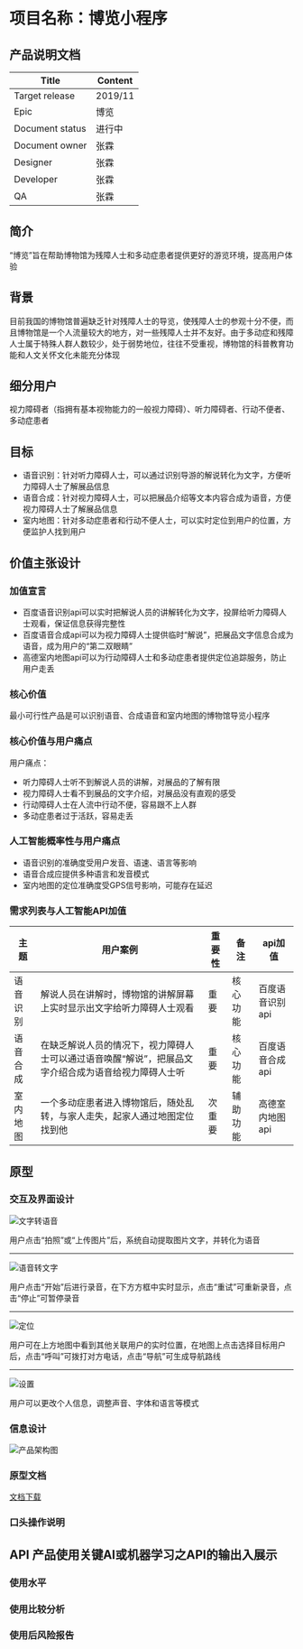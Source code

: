 # 项目名称：博览小程序
## 产品说明文档

|  Title   |   Content  |
| --- | --- |
| Target release    |  2019/11   |
|  Epic   |  博览   |
|  Document status   |  进行中   |
|  Document owner   |  张霖   |
|  Designer   |  张霖   |
|  Developer   |  张霖   |
|  QA   |   张霖  |

## 简介
“博览”旨在帮助博物馆为残障人士和多动症患者提供更好的游览环境，提高用户体验

## 背景
目前我国的博物馆普遍缺乏针对残障人士的导览，使残障人士的参观十分不便，而且博物馆是一个人流量较大的地方，对一些残障人士并不友好。由于多动症和残障人士属于特殊人群人数较少，处于弱势地位，往往不受重视，博物馆的科普教育功能和人文关怀文化未能充分体现

## 细分用户
视力障碍者（指拥有基本视物能力的一般视力障碍）、听力障碍者、行动不便者、多动症患者

## 目标
- 语音识别：针对听力障碍人士，可以通过识别导游的解说转化为文字，方便听力障碍人士了解展品信息
- 语音合成：针对视力障碍人士，可以把展品介绍等文本内容合成为语音，方便视力障碍人士了解展品信息
- 室内地图：针对多动症患者和行动不便人士，可以实时定位到用户的位置，方便监护人找到用户

## 价值主张设计
### 加值宣言
- 百度语音识别api可以实时把解说人员的讲解转化为文字，投屏给听力障碍人士观看，保证信息获得完整性
- 百度语音合成api可以为视力障碍人士提供临时“解说”，把展品文字信息合成为语音，成为用户的“第二双眼睛”
- 高德室内地图api可以为行动障碍人士和多动症患者提供定位追踪服务，防止用户走丢

### 核心价值
最小可行性产品是可以识别语音、合成语音和室内地图的博物馆导览小程序

### 核心价值与用户痛点
用户痛点：
- 听力障碍人士听不到解说人员的讲解，对展品的了解有限
- 视力障碍人士看不到展品的文字介绍，对展品没有直观的感受
- 行动障碍人士在人流中行动不便，容易跟不上人群
- 多动症患者过于活跃，容易走丢

### 人工智能概率性与用户痛点
- 语音识别的准确度受用户发音、语速、语言等影响
- 语音合成应提供多种语言和发音模式
- 室内地图的定位准确度受GPS信号影响，可能存在延迟

### 需求列表与人工智能API加值
|  主题   |  用户案例   |  重要性   |  备注   |  api加值   |
| --- | --- | --- | --- | --- |
|  语音识别   |  解说人员在讲解时，博物馆的讲解屏幕上实时显示出文字给听力障碍人士观看 |  重要   |  核心功能   |  百度语音识别api   |
|  语音合成   |  在缺乏解说人员的情况下，视力障碍人士可以通过语音唤醒“解说”，把展品文字介绍合成为语音给视力障碍人士听   |  重要   |  核心功能   |  百度语音合成api   |
|  室内地图   |  一个多动症患者进入博物馆后，随处乱转，与家人走失，起家人通过地图定位找到他   |  次重要   |  辅助功能  |  高德室内地图api   |

## 原型
### 交互及界面设计
![文字转语音](https://github.com/171013100/APIMuseum/blob/master/%E6%96%87%E5%AD%97%E8%BD%AC%E8%AF%AD%E9%9F%B3.png)

用户点击“拍照”或“上传图片”后，系统自动提取图片文字，并转化为语音
***
![语音转文字](https://github.com/171013100/APIMuseum/blob/master/%E8%AF%AD%E9%9F%B3%E8%BD%AC%E6%96%87%E5%AD%97.png)

用户点击“开始”后进行录音，在下方方框中实时显示，点击“重试”可重新录音，点击“停止”可暂停录音
***
![定位](https://github.com/171013100/API-Museum/blob/master/%E5%AE%9A%E4%BD%8D.png)

用户可在上方地图中看到其他关联用户的实时位置，在地图上点击选择目标用户后，点击“呼叫”可拨打对方电话，点击“导航”可生成导航路线
***
![设置](https://github.com/171013100/API-Museum/blob/master/%E8%AE%BE%E7%BD%AE.png)

用户可以更改个人信息，调整声音、字体和语言等模式

### 信息设计
![产品架构图](https://github.com/171013100/API-Museum/blob/master/%E4%BA%A7%E5%93%81%E6%9E%B6%E6%9E%84.png)
### 原型文档
[文档下载](http://nfunm100.gitee.io/expo)
### 口头操作说明

## API 产品使用关键AI或机器学习之API的输出入展示 
### 使用水平

### 使用比较分析

### 使用后风险报告 

